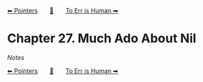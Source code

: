 [⬅ Pointers][previous-chapter]&nbsp;&nbsp;&nbsp;&nbsp;&nbsp;&nbsp;&nbsp;[🏡][readme]&nbsp;&nbsp;&nbsp;&nbsp;&nbsp;&nbsp;&nbsp;[To Err is Human ➡][upcoming-chapter]

# Chapter 27. Much Ado About Nil

_Notes_

[⬅ Pointers][previous-chapter]&nbsp;&nbsp;&nbsp;&nbsp;&nbsp;&nbsp;&nbsp;[🏡][readme]&nbsp;&nbsp;&nbsp;&nbsp;&nbsp;&nbsp;&nbsp;[To Err is Human ➡][upcoming-chapter]

[readme]: README.md
[previous-chapter]: ch26-pointers.md
[upcoming-chapter]: ch28-to-err-is-human.md